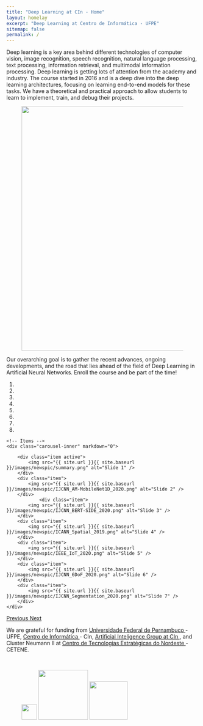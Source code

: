 ```yaml
---
title: "Deep Learning at CIn - Home"
layout: homelay
excerpt: "Deep Learning at Centro de Informática - UFPE"
sitemap: false
permalink: /
---
```


Deep learning is a key area behind different technologies of computer vision, image recognition, speech recognition, natural language processing, text processing, information retrieval, and multimodal information processing. Deep learning is getting lots of attention from the academy and industry. The course started in 2016 and is a deep dive into the deep learning architectures, focusing on learning end-to-end models for these tasks. We have a theoretical and practical approach to allow students to learn to implement, train, and debug their projects.

<figure class="fourth">
  <img src="{{ site.url }}{{ site.baseurl }}/images/newspic/summary.png" style="width: 640px">
</figure>


Our overarching goal is to gather the recent advances, ongoing developments, and the road that lies ahead of the field of Deep Learning in Artificial Neural Networks. Enroll the course and be part of the time!


<div markdown="0" id="carousel" class="carousel slide" data-ride="carousel" data-interval="5000" data-pause="hover" >
    <!-- Menu -->
    <ol class="carousel-indicators">
        <li data-target="#carousel" data-slide-to="0" class="active"></li>
        <li data-target="#carousel" data-slide-to="1"></li>
        <li data-target="#carousel" data-slide-to="2"></li>
        <li data-target="#carousel" data-slide-to="3"></li>
        <li data-target="#carousel" data-slide-to="4"></li>
        <li data-target="#carousel" data-slide-to="5"></li>
        <li data-target="#carousel" data-slide-to="6"></li>
		<li data-target="#carousel" data-slide-to="7"></li>
    </ol>

    <!-- Items -->
    <div class="carousel-inner" markdown="0">

        <div class="item active">
            <img src="{{ site.url }}{{ site.baseurl }}/images/newspic/summary.png" alt="Slide 1" />
        </div>
        <div class="item">
            <img src="{{ site.url }}{{ site.baseurl }}/images/newspic/IJCNN_AM-MobileNet1D_2020.png" alt="Slide 2" />
        </div>        
		        <div class="item">
            <img src="{{ site.url }}{{ site.baseurl }}/images/newspic/IJCNN_BERT-SIDE_2020.png" alt="Slide 3" />
        </div>        
        <div class="item">
            <img src="{{ site.url }}{{ site.baseurl }}/images/newspic/ICANN_Spatial_2019.png" alt="Slide 4" />
        </div>        
        <div class="item">
            <img src="{{ site.url }}{{ site.baseurl }}/images/newspic/IEEE_IoT_2020.png" alt="Slide 5" />
        </div>        
        <div class="item">
            <img src="{{ site.url }}{{ site.baseurl }}/images/newspic/IJCNN_6DoF_2020.png" alt="Slide 6" />
        </div>        
		<div class="item">
            <img src="{{ site.url }}{{ site.baseurl }}/images/newspic/IJCNN_Segmentation_2020.png" alt="Slide 7" />
        </div>
    </div>
  <a class="left carousel-control" href="#carousel" role="button" data-slide="prev">
    <span class="glyphicon glyphicon-chevron-left" aria-hidden="true"></span>
    <span class="sr-only">Previous</span>
  </a>
  <a class="right carousel-control" href="#carousel" role="button" data-slide="next">
    <span class="glyphicon glyphicon-chevron-right" aria-hidden="true"></span>
    <span class="sr-only">Next</span>
  </a>
</div>

We are grateful for funding from <a href='https://www.ufpe.br'>Universidade Federal de Pernambuco </a>- UFPE, <a href='https://www.cin.ufpe.br'>Centro de Informática </a>- CIn, <a href='https://ai.cin.ufpe.br'>Artificial Inteligence Group at CIn </a>, and Cluster Neumann II at <a href='https://www.cetene.gov.br/'>Centro de Tecnologias Estratégicas do Nordeste </a>- CETENE.

<br /> 

<figure class="fourth">
  <img src="{{ site.url }}{{ site.baseurl }}/images/logopic/marca-ufpe.jpg" style="width: 40px">
  <img src="{{ site.url }}{{ site.baseurl }}/images/logopic/logo-cin.png" style="width: 130px">
  <img src="{{ site.url }}{{ site.baseurl }}/images/logopic/logo-cin.ai.png" style="width: 100px">      
</figure>

